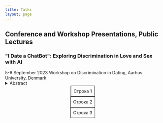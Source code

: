 ```yaml
---
title: Talks
layout: page
---
```


<h2>Conference and Workshop Presentations, Public Lectures</h2>

<h3><b>"I Date a ChatBot": Exploring Discrimination in Love and Sex with AI</b></h3>
5-6 September 2023
Workshop on Discrimination in Dating, Aarhus University, Denmark

<details>
  <summary>Abstract</summary>
  <p>The fast development and expansion of AI chatbots, such as the most discussed one nowadays, ChatGTP, has already affected the romantic and sexual sphere, and their influence will only rise in the future. This paper broadly explores discrimination in romantic and sexual relationships with AI: whether and how romantic and sexual relationships with chatbots, robots, and other artificial partners can diminish or enhance discrimination.
Since using chatbots, AI has shown racist, sexist, and discriminatory behavior, and there is plenty of research on this topic. They have demonstrated that AI is not racist itself; it only reflects human prejudices and stereotypes that it learns from the data (Wolf etc., 2017; Howard, Borenstein, 2018; Kong, 2022). Thus, there is a way to fix it by giving him inclusive and non-discriminatory data that will not further reinforce societal stereotypes and might even help against discrimination. Applying this to romantic and sexual relationships, does it mean that AI can be an ideal partner that never discriminates? In my talk, I will explore this possibility and argue that AI could be such a perfect partner. I will also discuss how it will change the dating culture and the possible increase of discrimination in love and sex by having such an "artificial" opportunity. With my paper, I hope to bring a technological aspect to the discussion of discrimination in dating and encourage further research on human-robot relationships. 
</p>
</details>

<div class="container" style="display: flex; flex-direction: column; align-items: center;">
  <div class="cell" style="border: 1px solid black; padding: 8px; text-align: center;">Строка 1</div>
  <div class="cell" style="border: 1px solid black; padding: 8px; text-align: center;">Строка 2</div>
  <div class="cell" style="border: 1px solid black; padding: 8px; text-align: center;">Строка 3</div>
</div>

